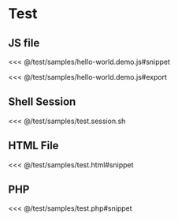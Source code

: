 # Test

## JS file

<<< @/test/samples/hello-world.demo.js#snippet

<<< @/test/samples/hello-world.demo.js#export

## Shell Session

<<< @/test/samples/test.session.sh

## HTML File

<<< @/test/samples/test.html#snippet

## PHP

<<< @/test/samples/test.php#snippet
